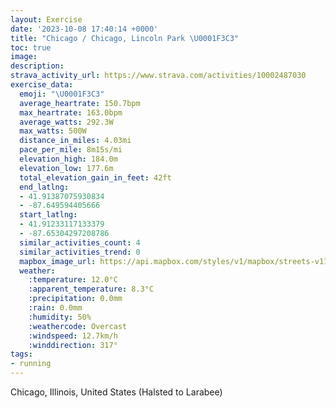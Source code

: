 ```yaml
---
layout: Exercise
date: '2023-10-08 17:40:14 +0000'
title: "Chicago / Chicago, Lincoln Park \U0001F3C3"
toc: true
image:
description:
strava_activity_url: https://www.strava.com/activities/10002487030
exercise_data:
  emoji: "\U0001F3C3"
  average_heartrate: 150.7bpm
  max_heartrate: 163.0bpm
  average_watts: 292.3W
  max_watts: 500W
  distance_in_miles: 4.03mi
  pace_per_mile: 8m15s/mi
  elevation_high: 184.0m
  elevation_low: 177.6m
  total_elevation_gain_in_feet: 42ft
  end_latlng:
  - 41.91387075930834
  - -87.649594405666
  start_latlng:
  - 41.91233117133379
  - -87.65304297208786
  similar_activities_count: 4
  similar_activities_trend: 0
  mapbox_image_url: https://api.mapbox.com/styles/v1/mapbox/streets-v11/static/path-5+787af2-1.0(ugy~Frl~uOEqKEcDC%5BGEG%3FG_%40Ac%40%3FuJI_PESEC%7DA%40ICEQBkBGsOI_AAaAIuBIs%40AU%40iKGeGBoDEiB%40q%40LqA%3Fi%40Ei%40UiAGs%40UmAE%5DByAEg%40Mi%40O%7BBHwAGuA%40%7DCO_BBEB%40ACi%40kCIq%40%3FKHHAGOKIBk%40d%40qBpA%7BAz%40sB%60AmBp%40uDbAqEx%40%7DFx%40aAReBXyA%60%40%7DH~As%40HsAFsAG%7B%40K%5B%3FYKMBWl%40IFODQEKHMb%40AZBb%40T%60Aj%40~H%40d%40AzAP~%40BXATSjAAr%40NtA%3FnAPjAJxBBZBHD%3FjDM%7CCCf%40%40NBFL%40PGzB%3F~BB~C%40j%40BNJ%3FbCeATf%40F%40zC%3FTBDFBV%3FdFF%7CQ%40F%5Cl%40BDH%40%7C%40KbA%40dBEx%40BHN%40NP%5E%40TCxBBf%40DLTNTB~DObA%3FVDDVHfD%40JHF~RY%7CCA%5C%40LBDDB%60%40%40rH),pin-s-s+e5b22e(-87.65146,41.91371),pin-s-f+89ae00(-87.64768000000005,41.9139)/auto/800x800?access_token=pk.eyJ1Ijoiam9zaGJlY2ttYW4iLCJhIjoiY205eWR2aDd1MWZ6djJrbXc4a3M0bWZleiJ9.XiG9OWkNcZk2QzjJbxLB4A
  weather:
    :temperature: 12.0°C
    :apparent_temperature: 8.3°C
    :precipitation: 0.0mm
    :rain: 0.0mm
    :humidity: 50%
    :weathercode: Overcast
    :windspeed: 12.7km/h
    :winddirection: 317°
tags:
- running
---
```

Chicago, Illinois, United States (Halsted to Larabee)
